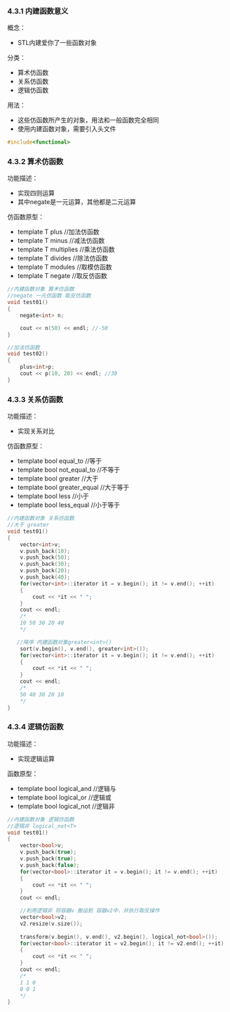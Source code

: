 ### 4.3.1 内建函数意义
概念：
- STL内建爱你了一些函数对象

分类：
- 算术仿函数
- 关系仿函数
- 逻辑仿函数

用法：
- 这些仿函数所产生的对象，用法和一般函数完全相同
- 使用内建函数对象，需要引入头文件 
```cpp 
#include<functional> 
```

### 4.3.2 算术仿函数
功能描述：
- 实现四则运算
- 其中negate是一元运算，其他都是二元运算

仿函数原型：
- template<class T> T plus<T> //加法仿函数
- template<class T> T minus<T> //减法仿函数
- template<class T> T multiplies<T> //乘法仿函数
- template<class T> T divides<T> //除法仿函数
- template<class T> T modules<T> //取模仿函数
- template<class T> T negate<T> //取反仿函数

```cpp
//内建函数对象 算术仿函数
//negate 一元仿函数 取反仿函数
void test01()
{
    negate<int> n;

    cout << n(50) << endl; //-50
}

//加法仿函数
void test02()
{
    plus<int>p;
    cout << p(10, 20) << endl; //30
}
```

### 4.3.3 关系仿函数
功能描述：
- 实现关系对比

仿函数原型：
- template<class T> bool equal_to<T> //等于
- template<class T> bool not_equal_to<T> //不等于
- template<class T> bool greater<T> //大于
- template<class T> bool greater_equal<T> //大于等于
- template<class T> bool less<T> //小于
- template<class T> bool less_equal<T> //小于等于

```cpp
//内建函数对象 关系仿函数
//大于 greater
void test01()
{
    vector<int>v;
    v.push_back(10);
    v.push_back(50);
    v.push_back(30);
    v.push_back(20);
    v.push_back(40);
    for(vector<int>::iterator it = v.begin(); it != v.end(); ++it)
    {
        cout << *it << " ";
    }
    cout << endl;
    /*
    10 50 30 20 40 
    */

   //降序 内建函数对象greater<int>()
    sort(v.begin(), v.end(), greater<int>());
    for(vector<int>::iterator it = v.begin(); it != v.end(); ++it)
    {
        cout << *it << " ";
    }
    cout << endl;
    /*
    50 40 30 20 10
    */
}
```
### 4.3.4 逻辑仿函数
功能描述：
- 实现逻辑运算

函数原型：
- template<class T> bool logical_and<T> //逻辑与
- template<class T> bool logical_or<T> //逻辑或
- template<class T> bool logical_not<T> //逻辑非

```cpp
//内建函数对象 逻辑仿函数
//逻辑非 logical_not<T>
void test01()
{
    vector<bool>v;
    v.push_back(true);
    v.push_back(true);
    v.push_back(false);
    for(vector<bool>::iterator it = v.begin(); it != v.end(); ++it)
    {
        cout << *it << " ";
    }
    cout << endl;

    //利用逻辑非 将容器v 搬运到 容器v2中，并执行取反操作
    vector<bool>v2;
    v2.resize(v.size());
    
    transform(v.begin(), v.end(), v2.begin(), logical_not<bool>());
    for(vector<bool>::iterator it = v2.begin(); it != v2.end(); ++it)
    {
        cout << *it << " ";
    }
    cout << endl;
    /*
    1 1 0 
    0 0 1
    */
}
```